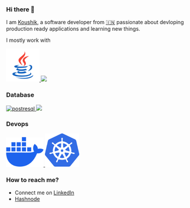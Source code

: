### Hi there 👋
I am [Koushik](https://www.linkedin.com/in/koushik-maharaj-2a540199/), a software developer from [🇮🇳](https://en.wikipedia.org/wiki/India) passionate about devloping production ready applications and learning new things.

I mostly work with
<p float="left">
    <a href="https://www.java.com/en/" target="_blank">
    <img height="90" width="90" src="./assets/icons8-java-240.png" alt="java-coffee-cup-logo"/>
    </a>
    <a href="https://go.dev/" target="_blank">
        <img src="https://go.dev/blog/go-brand/Go-Logo/PNG/Go-Logo_Blue.png" height="100"/>
    </a>
</p>

### Database
<p float="left">
    <a href="https://www.postgresql.org/" target="_blank" >
        <img height="80" src="https://www.postgresql.org/media/img/about/press/elephant.png" alt="postresql"/>
    </a>
    <a href="https://go.dev/" target="_blank">
        <img src="https://aerospike.com/wp-content/uploads/2021/05/Aerospike-logo-square-red.png" height="80"/>
    </a>
</p>

### Devops
<p float="left">
    <a href="https://www.docker.com/" target="_blank" >
        <img height="80" src="./assets/docker-mark-blue.png" alt="docker"/>
    </a>
    <a href="https://kubernetes.io/" target="_blank">
        <img src="./assets/k8s.png" height="90"/>
    </a>
</p>

### How to reach me?
- Connect me on [LinkedIn](https://www.linkedin.com/in/koushik-maharaj-2a540199/)
- [Hashnode](https://hashnode.com/@koushikmaharaj)
<!--
**KoushikMaharaj/KoushikMaharaj** is a ✨ _special_ ✨ repository because its `README.md` (this file) appears on your GitHub profile.

Here are some ideas to get you started:

- 🔭 I’m currently working on ...
- 🌱 I’m currently learning ...
- 👯 I’m looking to collaborate on ...
- 🤔 I’m looking for help with ...
- 💬 Ask me about ...
- 📫 How to reach me: ...
- 😄 Pronouns: ...
- ⚡ Fun fact: ...
-->
